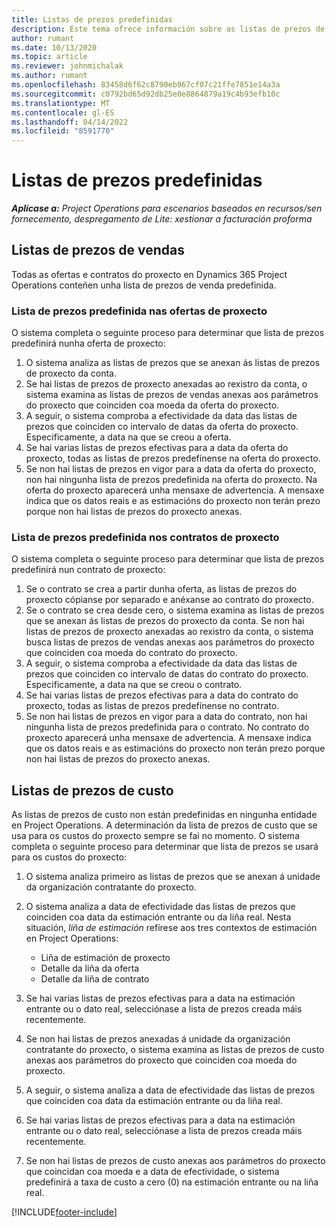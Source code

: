 ```yaml
---
title: Listas de prezos predefinidas
description: Este tema ofrece información sobre as listas de prezos de custo de vendas predefinidas en Project Operations.
author: rumant
ms.date: 10/13/2020
ms.topic: article
ms.reviewer: johnmichalak
ms.author: rumant
ms.openlocfilehash: 83458d6f62c8790eb967cf07c21ffe7851e14a3a
ms.sourcegitcommit: c0792bd65d92db25e0e8864879a19c4b93efb10c
ms.translationtype: MT
ms.contentlocale: gl-ES
ms.lasthandoff: 04/14/2022
ms.locfileid: "8591770"
---
```

# <a name="default-price-lists"></a>Listas de prezos predefinidas

_**Aplícase a:** Project Operations para escenarios baseados en recursos/sen fornecemento, despregamento de Lite: xestionar a facturación proforma_

## <a name="sales-price-lists"></a>Listas de prezos de vendas

Todas as ofertas e contratos do proxecto en Dynamics 365 Project Operations conteñen unha lista de prezos de venda predefinida. 

### <a name="price-list-default-on-project-quotes"></a>Lista de prezos predefinida nas ofertas de proxecto
O sistema completa o seguinte proceso para determinar que lista de prezos predefinirá nunha oferta de proxecto:

1. O sistema analiza as listas de prezos que se anexan ás listas de prezos de proxecto da conta. 
2. Se hai listas de prezos de proxecto anexadas ao rexistro da conta, o sistema examina as listas de prezos de vendas anexas aos parámetros do proxecto que coinciden coa moeda da oferta do proxecto.
3. A seguir, o sistema comproba a efectividade da data das listas de prezos que coinciden co intervalo de datas da oferta do proxecto. Especificamente, a data na que se creou a oferta.
4. Se hai varias listas de prezos efectivas para a data da oferta do proxecto, todas as listas de prezos predefínense na oferta do proxecto.
5. Se non hai listas de prezos en vigor para a data da oferta do proxecto, non hai ningunha lista de prezos predefinida na oferta do proxecto. Na oferta do proxecto aparecerá unha mensaxe de advertencia. A mensaxe indica que os datos reais e as estimacións do proxecto non terán prezo porque non hai listas de prezos do proxecto anexas.

### <a name="price-list-default-on-project-contracts"></a>Lista de prezos predefinida nos contratos de proxecto 
O sistema completa o seguinte proceso para determinar que lista de prezos predefinirá nun contrato de proxecto:

1. Se o contrato se crea a partir dunha oferta, as listas de prezos do proxecto cópianse por separado e anéxanse ao contrato do proxecto.
2. Se o contrato se crea desde cero, o sistema examina as listas de prezos que se anexan ás listas de prezos do proxecto da conta. Se non hai listas de prezos de proxecto anexadas ao rexistro da conta, o sistema busca listas de prezos de vendas anexas aos parámetros do proxecto que coinciden coa moeda do contrato do proxecto.
4. A seguir, o sistema comproba a efectividade da data das listas de prezos que coinciden co intervalo de datas do contrato do proxecto. Especificamente, a data na que se creou o contrato.
5. Se hai varias listas de prezos efectivas para a data do contrato do proxecto, todas as listas de prezos predefínense no contrato.
6. Se non hai listas de prezos en vigor para a data do contrato, non hai ningunha lista de prezos predefinida para o contrato. No contrato do proxecto aparecerá unha mensaxe de advertencia. A mensaxe indica que os datos reais e as estimacións do proxecto non terán prezo porque non hai listas de prezos do proxecto anexas.

## <a name="cost-price-lists"></a>Listas de prezos de custo

As listas de prezos de custo non están predefinidas en ningunha entidade en Project Operations. A determinación da lista de prezos de custo que se usa para os custos do proxecto sempre se fai no momento. O sistema completa o seguinte proceso para determinar que lista de prezos se usará para os custos do proxecto:

1. O sistema analiza primeiro as listas de prezos que se anexan á unidade da organización contratante do proxecto.
2. O sistema analiza a data de efectividade das listas de prezos que coinciden coa data da estimación entrante ou da liña real. Nesta situación, *liña de estimación* refírese aos tres contextos de estimación en Project Operations:

    - Liña de estimación de proxecto
    - Detalle da liña da oferta
    - Detalle da liña de contrato
  
3. Se hai varias listas de prezos efectivas para a data na estimación entrante ou o dato real, selecciónase a lista de prezos creada máis recentemente.
4. Se non hai listas de prezos anexadas á unidade da organización contratante do proxecto, o sistema examina as listas de prezos de custo anexas aos parámetros do proxecto que coinciden coa moeda do proxecto.
5. A seguir, o sistema analiza a data de efectividade das listas de prezos que coinciden coa data da estimación entrante ou da liña real. 
6. Se hai varias listas de prezos efectivas para a data na estimación entrante ou o dato real, selecciónase a lista de prezos creada máis recentemente.
7. Se non hai listas de prezos de custo anexas aos parámetros do proxecto que coincidan coa moeda e a data de efectividade, o sistema predefinirá a taxa de custo a cero (0) na estimación entrante ou na liña real.


[!INCLUDE[footer-include](../includes/footer-banner.md)]